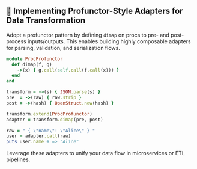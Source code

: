 ## 🧪 Implementing Profunctor-Style Adapters for Data Transformation
Adopt a profunctor pattern by defining `dimap` on procs to pre- and post-process inputs/outputs. This enables building highly composable adapters for parsing, validation, and serialization flows.

```ruby
module ProcProfunctor
  def dimap(f, g)
    ->(x) { g.call(self.call(f.call(x))) }
  end
end

transform = ->(s) { JSON.parse(s) }
pre  = ->(raw) { raw.strip }
post = ->(hash) { OpenStruct.new(hash) }

transform.extend(ProcProfunctor)
adapter = transform.dimap(pre, post)

raw = " { \"name\": \"Alice\" } "
user = adapter.call(raw)
puts user.name # => "Alice"
```

Leverage these adapters to unify your data flow in microservices or ETL pipelines.